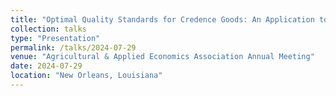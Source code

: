 ```yaml
---
title: "Optimal Quality Standards for Credence Goods: An Application to Organic Strawberries and the Commercial Availability Loophole"
collection: talks
type: "Presentation"
permalink: /talks/2024-07-29
venue: "Agricultural & Applied Economics Association Annual Meeting"
date: 2024-07-29
location: "New Orleans, Louisiana"
---
```

